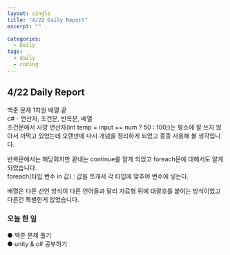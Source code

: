 ```yaml
---
layout: single
title: "4/22 Daily Report"
excerpt: ""

categories:
  - Daily
tags:
  - daily
  - coding
---
```


## 4/22 Daily Report
백준 문제 1차원 배열 끝  
c# - 연산자, 조건문, 반복문, 배열  
조건문에서 사망 연산자(int temp = input == num ? 50 : 100;)는 평소에 잘 쓰지 않아서 까먹고 있었는데 오랜만에 다시 개념을 정리하게 되었고 종종 사용해 볼 생각입니다.  

반복문에서는 해당회차만 끝내는 continue를 알게 되었고 foreach문에 대해서도 알게 되었습니다.  
foreach(타입 변수 in 값) : 값을 쪼개서 각 타입에 맞추어 변수에 넣는다.  

배열은 다른 선언 방식이 다른 언어들과 달리 자료형 뒤에 대괄호를 붙이는 방식이었고 다른건 특별한게 없었습니다.  

### 오늘 한 일   
● 백준 문제 풀기  
● unity & c# 공부하기